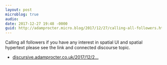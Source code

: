 ```yaml
---
layout: post
microblog: true
audio: 
date: 2017-12-27 19:48 -0000
guid: http://adamprocter.micro.blog/2017/12/27/calling-all-followers.html
---
```

Calling all followers if you have any interest in spatial UI and spatial hypertext please see the link and connected discourse topic. 

- [discursive.adamprocter.co.uk/2017/12/2...](https://discursive.adamprocter.co.uk/2017/12/26/190544.html)
